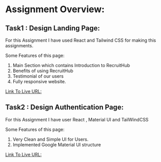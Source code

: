 # Assignment Overview:

## Task1 : Design Landing Page: 

For this Assignment I have used React and Tailwind CSS for making this assignments. <br/>

Some Features of this page:
1) Main Section which contains Introduction to RecruitHub
2) Benefits of using RecruitHub
3) Testimonial of our users
4) Fully responsive website.

[Link To Live URL:](https://recruithub.netlify.app/) 

## Task2 : Design Authentication Page:

For this Assignment I have user React , Material UI and TailWindCSS <br/>

Some Features of this page: <br/>
1) Very Clean and Simple UI for Users.
2) Implemented Google Material UI structure

[Link To Live URL:](https://recruithub-auth.netlify.app/) 



